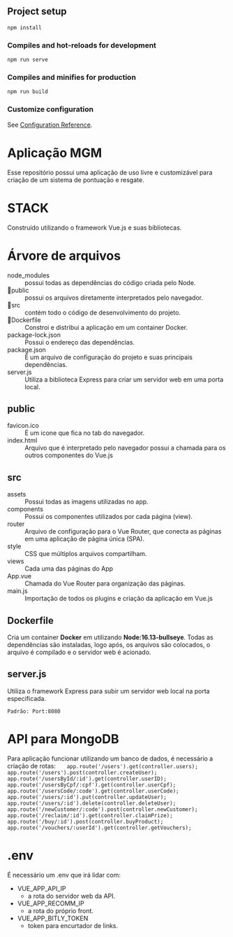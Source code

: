 ﻿## Project setup
```
npm install
```

### Compiles and hot-reloads for development
```
npm run serve
```

### Compiles and minifies for production
```
npm run build
```

### Customize configuration
See [Configuration Reference](https://cli.vuejs.org/config/).

#  Aplicação MGM
Esse repositório possui uma aplicação de uso livre e customizável para criação de um sistema de pontuação e resgate.

# STACK	
Construído utilizando o framework Vue.js e suas bibliotecas.

# Árvore de arquivos

<dl>

  <dt>node_modules</dt>
  <dd>possui todas as dependências do código criada pelo Node.</dd>
  <dt>📁public</dt>
  <dd>possui os arquivos diretamente interpretados pelo navegador.</dd>
  <dt>📁src</dt>
  <dd>contém todo o código de desenvolvimento do projeto.</dd>
  <dt>🐳Dockerfile</dt>
  <dd>Constroi e distribui a aplicação em um container Docker.</dd>
  <dt>package-lock.json</dt>
  <dd>Possui o endereço das dependências.</dd>
  <dt>package.json</dt>
  <dd>É um arquivo de configuração do projeto e suas principais dependências.</dd>
  <dt>server.js</dt>
  <dd>Utiliza a biblioteca Express para criar um servidor web em uma porta local.</dd>
</dl>

## public

<dl>
  <dt>favicon.ico</dt>
  <dd>É um icone que fica no tab do navegador.</dd>
  <dt>index.html</dt>
  <dd>Arquivo que é interpretado pelo navegador possui a chamada para os outros componentes do Vue.js</dd>
 </dl>
 
## src

<dl>
  <dt>assets</dt>
  <dd>Possui todas as imagens utilizadas no app.</dd>
  <dt>components</dt>
  <dd>Possui os componentes utilizados por cada página (view).</dd>
  <dt>router</dt>
  <dd>Arquivo de configuração para o Vue Router, que conecta as páginas em uma aplicação de página única (SPA).</dd>
  <dt>style</dt>
  <dd>CSS que múltiplos arquivos compartilham.</dd>
  <dt>views</dt>
  <dd>Cada uma das páginas do App</dd>
  <dt>App.vue</dt>
  <dd>Chamada do Vue Router para organização das páginas.</dd>
  <dt>main.js</dt>
  <dd>Importação de todos os plugins e criação da aplicação em Vue.js</dd>
 </dl>

## Dockerfile

 Cria um container **Docker** em utilizando **Node:16.13-bullseye**.
Todas as dependências são instaladas, logo após, os arquivos são colocados, o arquivo é compilado e o servidor web é acionado.

## server.js
Utiliza o framework Express para subir um servidor web local na porta especificada.

	Padrão: Port:8080

# API para MongoDB
Para aplicação funcionar utilizando um banco de dados, é necessário a criação de rotas:
`	app.route('/users').get(controller.users);
	app.route('/users').post(controller.createUser);
	app.route('/usersById/:id').get(controller.userID);
	app.route('/usersByCpf/:cpf').get(controller.userCpf);
	app.route('/usersCode/:code').get(controller.userCode);
	app.route('/users/:id').put(controller.updateUser);
	app.route('/users/:id').delete(controller.deleteUser);
app.route('/newCustomer/:code').post(controller.newCustomer);
	app.route('/reclaim/:id').get(controller.claimPrize);
	app.route('/buy/:id').post(controller.buyProduct);
app.route('/vouchers/:userId').get(controller.getVouchers);`

# .env

É necessário um .env que irá lidar com:
- VUE_APP_API_IP
	- a rota do servidor web da API.
- VUE_APP_RECOMM_IP
	- a rota do próprio front.
- VUE_APP_BITLY_TOKEN
	- token para encurtador de links.


